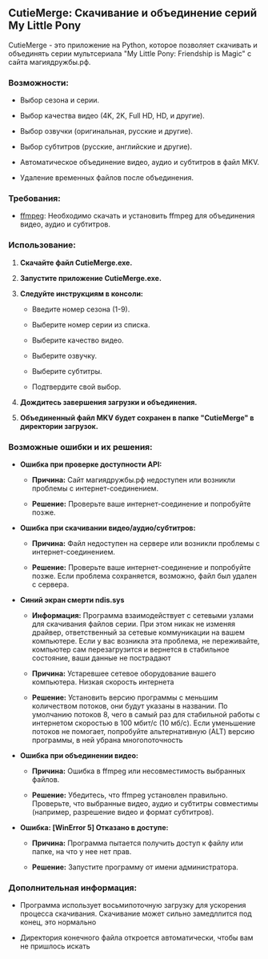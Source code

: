 ## CutieMerge: Скачивание и объединение серий My Little Pony

CutieMerge - это приложение на Python, которое позволяет скачивать и объединять серии мультсериала "My Little Pony: Friendship is Magic" с сайта магиядружбы.рф.

### Возможности:

- Выбор сезона и серии.
    
- Выбор качества видео (4K, 2K, Full HD, HD, и другие).
    
- Выбор озвучки (оригинальная, русские и другие).
    
- Выбор субтитров (русские, английские и другие).
    
- Автоматическое объединение видео, аудио и субтитров в файл MKV.
    
- Удаление временных файлов после объединения.
    

### Требования:

- [ffmpeg](https://www.ffmpeg.org/): Необходимо скачать и установить ffmpeg для объединения видео, аудио и субтитров.
    

### Использование:

1. **Скачайте файл CutieMerge.exe.**
    
2. **Запустите приложение CutieMerge.exe.**
    
3. **Следуйте инструкциям в консоли:**
    
    - Введите номер сезона (1-9).
        
    - Выберите номер серии из списка.
        
    - Выберите качество видео.
        
    - Выберите озвучку.
        
    - Выберите субтитры.
        
    - Подтвердите свой выбор.
        
4. **Дождитесь завершения загрузки и объединения.**
    
5. **Объединенный файл MKV будет сохранен в папке "CutieMerge" в директории загрузок.**
    

### Возможные ошибки и их решения:

- **Ошибка при проверке доступности API:**
    
    - **Причина:** Сайт магиядружбы.рф недоступен или возникли проблемы с интернет-соединением.
        
    - **Решение:** Проверьте ваше интернет-соединение и попробуйте позже.
        
- **Ошибка при скачивании видео/аудио/субтитров:**
    
    - **Причина:** Файл недоступен на сервере или возникли проблемы с интернет-соединением.
        
    - **Решение:** Проверьте ваше интернет-соединение и попробуйте позже. Если проблема сохраняется, возможно, файл был удален с сервера.

- **Синий экран смерти ndis.sys**

    - **Информация:** Программа взаимодействует с сетевыми узлами для скачивания файлов серии. При этом никак не изменяя драйвер, ответственный за сетевые коммуникации на вашем компьютере. Если у вас возникла эта проблема, не переживайте, компьютер сам перезагрузится и вернется в стабильное состояние, ваши данные не пострадают

    - **Причина:** Устаревшее сетевое оборудование вашего компьютера. Низкая скорость интернета

    - **Решение:** Установить версию программы с меньшим количеством потоков, они будут указаны в названии. По умолчанию потоков 8, чего в самый раз для стабильной работы с интернетом скоростью в 100 мбит/c (10 мб/c). Если уменьшение потоков не помогает, попробуйте альтернативную (ALT) версию программы, в ней убрана многопоточность
        
- **Ошибка при объединении видео:**
    
    - **Причина:** Ошибка в ffmpeg или несовместимость выбранных файлов.
        
    - **Решение:** Убедитесь, что ffmpeg установлен правильно. Проверьте, что выбранные видео, аудио и субтитры совместимы (например, разрешение видео и формат субтитров).
        
- **Ошибка: [WinError 5] Отказано в доступе:**
    
    - **Причина:** Программа пытается получить доступ к файлу или папке, на что у нее нет прав.
        
    - **Решение:** Запустите программу от имени администратора.
        

### Дополнительная информация:

- Программа использует восьмипоточную загрузку для ускорения процесса скачивания. Скачивание может сильно замедллится под конец, это нормально

- Директория конечного файла откроется автоматически, чтобы вам не пришлось искать
